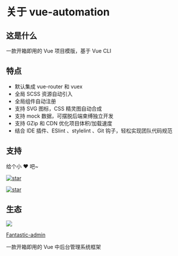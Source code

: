 # 关于 vue-automation

## 这是什么

一款开箱即用的 Vue 项目模版，基于 Vue CLI

## 特点

- 默认集成 vue-router 和 vuex
- 全局 SCSS 资源自动引入
- 全局组件自动注册
- 支持 SVG 图标，CSS 精灵图自动合成
- 支持 mock 数据，可摆脱后端束缚独立开发
- 支持 GZip 和 CDN 优化项目体积/加载速度
- 结合 IDE 插件、ESlint 、stylelint 、Git 钩子，轻松实现团队代码规范

## 支持

给个小 ❤️ 吧~

[![star](https://img.shields.io/github/stars/hooray/vue-automation?style=social)](https://github.com/hooray/vue-automation/stargazers)

[![star](https://gitee.com/eoner/vue-automation/badge/star.svg?theme=dark)](https://gitee.com/eoner/vue-automation/stargazers)

## 生态

[![](https://hooray.gitee.io/fantastic-admin/logo.png)](https://hooray.gitee.io/fantastic-admin)

[Fantastic-admin](https://hooray.gitee.io/fantastic-admin)

一款开箱即用的 Vue 中后台管理系统框架
